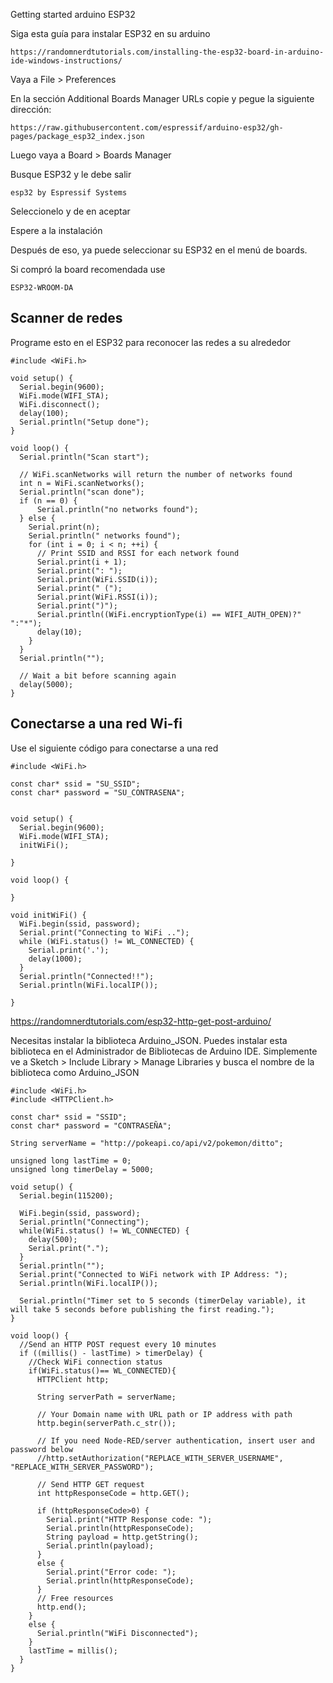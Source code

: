 Getting started arduino ESP32


Siga esta guía para instalar ESP32 en su arduino
```
https://randomnerdtutorials.com/installing-the-esp32-board-in-arduino-ide-windows-instructions/
```


Vaya a File > Preferences

En la sección Additional Boards Manager URLs copie y pegue la siguiente dirección:

```
https://raw.githubusercontent.com/espressif/arduino-esp32/gh-pages/package_esp32_index.json
```

Luego vaya a Board > Boards Manager

Busque ESP32 y le debe salir

```
esp32 by Espressif Systems
```

Seleccionelo y de en aceptar

Espere a la instalación

Después de eso, ya puede seleccionar su ESP32 en el menú de boards.

Si compró la board recomendada use

```
ESP32-WROOM-DA
```


## Scanner de redes
Programe esto en el ESP32 para reconocer las redes a su alrededor

```
#include <WiFi.h>

void setup() {
  Serial.begin(9600);
  WiFi.mode(WIFI_STA);
  WiFi.disconnect();
  delay(100);
  Serial.println("Setup done");
}

void loop() {
  Serial.println("Scan start");

  // WiFi.scanNetworks will return the number of networks found
  int n = WiFi.scanNetworks();
  Serial.println("scan done");
  if (n == 0) {
      Serial.println("no networks found");
  } else {
    Serial.print(n);
    Serial.println(" networks found");
    for (int i = 0; i < n; ++i) {
      // Print SSID and RSSI for each network found
      Serial.print(i + 1);
      Serial.print(": ");
      Serial.print(WiFi.SSID(i));
      Serial.print(" (");
      Serial.print(WiFi.RSSI(i));
      Serial.print(")");
      Serial.println((WiFi.encryptionType(i) == WIFI_AUTH_OPEN)?" ":"*");
      delay(10);
    }
  }
  Serial.println("");

  // Wait a bit before scanning again
  delay(5000);
}

```

## Conectarse a una red Wi-fi

Use el siguiente código para conectarse a una red
```
#include <WiFi.h>

const char* ssid = "SU_SSID";
const char* password = "SU_CONTRASENA";


void setup() {
  Serial.begin(9600);
  WiFi.mode(WIFI_STA);
  initWiFi();

}

void loop() {
  
}

void initWiFi() {
  WiFi.begin(ssid, password);
  Serial.print("Connecting to WiFi ..");
  while (WiFi.status() != WL_CONNECTED) {
    Serial.print('.');
    delay(1000);
  }
  Serial.println("Connected!!");
  Serial.println(WiFi.localIP());
  
}

```


https://randomnerdtutorials.com/esp32-http-get-post-arduino/

Necesitas instalar la biblioteca Arduino_JSON. Puedes instalar esta biblioteca en el Administrador de Bibliotecas de Arduino IDE. Simplemente ve a Sketch > Include Library > Manage Libraries y busca el nombre de la biblioteca como Arduino_JSON


```
#include <WiFi.h>
#include <HTTPClient.h>

const char* ssid = "SSID";
const char* password = "CONTRASEÑA";

String serverName = "http://pokeapi.co/api/v2/pokemon/ditto";

unsigned long lastTime = 0;
unsigned long timerDelay = 5000;

void setup() {
  Serial.begin(115200); 

  WiFi.begin(ssid, password);
  Serial.println("Connecting");
  while(WiFi.status() != WL_CONNECTED) {
    delay(500);
    Serial.print(".");
  }
  Serial.println("");
  Serial.print("Connected to WiFi network with IP Address: ");
  Serial.println(WiFi.localIP());
 
  Serial.println("Timer set to 5 seconds (timerDelay variable), it will take 5 seconds before publishing the first reading.");
}

void loop() {
  //Send an HTTP POST request every 10 minutes
  if ((millis() - lastTime) > timerDelay) {
    //Check WiFi connection status
    if(WiFi.status()== WL_CONNECTED){
      HTTPClient http;

      String serverPath = serverName;
      
      // Your Domain name with URL path or IP address with path
      http.begin(serverPath.c_str());
      
      // If you need Node-RED/server authentication, insert user and password below
      //http.setAuthorization("REPLACE_WITH_SERVER_USERNAME", "REPLACE_WITH_SERVER_PASSWORD");
      
      // Send HTTP GET request
      int httpResponseCode = http.GET();
      
      if (httpResponseCode>0) {
        Serial.print("HTTP Response code: ");
        Serial.println(httpResponseCode);
        String payload = http.getString();
        Serial.println(payload);
      }
      else {
        Serial.print("Error code: ");
        Serial.println(httpResponseCode);
      }
      // Free resources
      http.end();
    }
    else {
      Serial.println("WiFi Disconnected");
    }
    lastTime = millis();
  }
}
```





